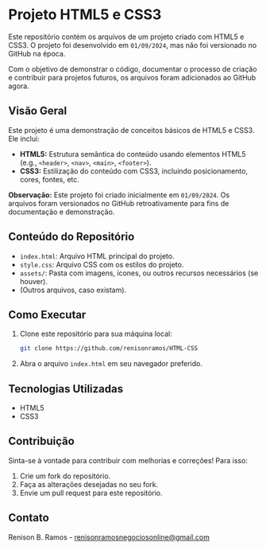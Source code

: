 # Projeto HTML5 e CSS3

Este repositório contém os arquivos de um projeto criado com HTML5 e CSS3. O projeto foi desenvolvido em `01/09/2024`, mas não foi versionado no GitHub na época. 

Com o objetivo de demonstrar o código, documentar o processo de criação e contribuir para projetos futuros, os arquivos foram adicionados ao GitHub agora.

## Visão Geral

Este projeto é uma demonstração de conceitos básicos de HTML5 e CSS3. Ele inclui:

-   **HTML5:** Estrutura semântica do conteúdo usando elementos HTML5 (e.g., `<header>`, `<nav>`, `<main>`, `<footer>`).
-   **CSS3:** Estilização do conteúdo com CSS3, incluindo posicionamento, cores, fontes, etc.

**Observação:** Este projeto foi criado inicialmente em `01/09/2024`. Os arquivos foram versionados no GitHub retroativamente para fins de documentação e demonstração.

## Conteúdo do Repositório

-   `index.html`: Arquivo HTML principal do projeto.
-   `style.css`: Arquivo CSS com os estilos do projeto.
-   `assets/`: Pasta com imagens, ícones, ou outros recursos necessários (se houver).
-   (Outros arquivos, caso existam).

## Como Executar

1.  Clone este repositório para sua máquina local:

    ```bash
    git clone https://github.com/renisonramos/HTML-CSS
    ```
2.  Abra o arquivo `index.html` em seu navegador preferido.

## Tecnologias Utilizadas

-   HTML5
-   CSS3

## Contribuição

Sinta-se à vontade para contribuir com melhorias e correções! Para isso:

1.  Crie um fork do repositório.
2.  Faça as alterações desejadas no seu fork.
3.  Envie um pull request para este repositório.


## Contato

Renison B. Ramos - renisonramosnegociosonline@gmail.com
